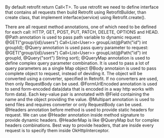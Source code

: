 By default retrofit return Call\<T\>. To use retrofit we need to define interface that contains all requests then build Retrofit using RetrofitBuilder, than create class, that implement interface(service) using Retrofit.create().

There are all request method annotations, one of which need to be defined for each call: HTTP, GET, POST, PUT, PATCH, DELETE, OPTIONS and HEAD.
\@Path annotation is used to pass path variable to dynamic request: 
			\@GET("group/{id}/users")
			Call<List\<User\>> groupList(@Path("id") int groupId);
\@Query annotation is used pass query parameter to request:
	 		\@GET("group/{id}/users")
			Call\<List\<User\>\> groupList(\@Path("id") int groupId, \@Query("sort") String sort);
\@QueryMap annotation is used to define complex query parameter combination. It is used to pass a lot of query parameters as a single Map object
\@Body annotaion is used to pass complete object to request, instead of deviding it. The object will be converted using a converter, specified in Retrofit. If no converters are used, then only RequestBody can be used.
\@FormUrlEncoded annotation is used to send form-encoded data(data that is encoded in a way http works with form data).  Each key-value pair is annotated with \@Field containing the name and the object providing the value.
\@Multipart annotation is used to send files and requires converter or only RequestBody can be used.
\@Headers annotation before method is used to provide static headers for request. We can use \@Header annotation inside method signature to provide dynamic headers. \@HeaderMap is like \@QueryMap but for complex headers combinations. Best way to provide headers, that are inside every request is to specify them inside OkHttpInterceptor.
